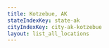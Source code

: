 ```yaml
---
title: Kotzebue, AK
stateIndexKey: state-ak
cityIndexKey: city-ak-kotzebue
layout: list_all_locations
---
```


